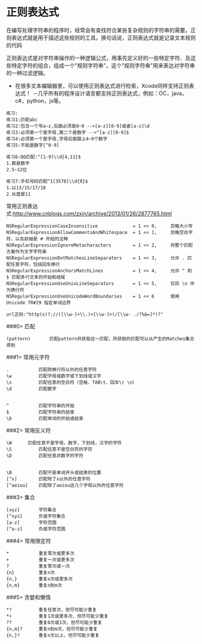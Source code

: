 # 正则表达式

 

在编写处理字符串的程序时，经常会有查找符合某些复杂规则的字符串的需要。正则表达式就是用于描述这些规则的工具。换句话说，正则表达式就是记录文本规则的代码

正则表达式是对字符串操作的一种逻辑公式，用事先定义好的一些特定字符、及这些特定字符的组合，组成一个"规则字符串"，这个"规则字符串"用来表达对字符串的一种过滤逻辑。

- 在很多文本编辑器里，可以使用正则表达式进行检索，Xcode同样支持正则表达式！
－几乎所有的程序设计语言都支持正则表达式，例如：OC，java，c#，python，js等。

```
练习:
练习1:匹配abc
练习2:包含一个写a~z,后面必须是0~9 -->[a-z][0-9]或者[a-z]\d
练习3:必须第一个是字母,第二个是数字 -->^[a-z][0-9]$
练习4:必须第一个是字母,字母后面跟上4~9个数字
练习5:不能是数字[^0-9]

练习6:QQ匹配:^[1-9]\\d{4,11}$
1.都是数字
2.5~12位

练习7:手机号码匹配^1[3578]\\d{9}$
1.以13/15/17/18
2.长度是11
```
常用正则表达式:http://www.cnblogs.com/zxin/archive/2013/01/26/2877765.html

```
NSRegularExpressionCaseInsensitive             = 1 << 0,     忽略大小写
NSRegularExpressionAllowCommentsAndWhitespace  = 1 << 1,     忽略空白字符，以及前缀是 # 开始的注释
NSRegularExpressionIgnoreMetacharacters        = 1 << 2,     将整个匹配方案作为文字字符串
NSRegularExpressionDotMatchesLineSeparators    = 1 << 3,     允许 . 匹配任意字符，包括回车换行
NSRegularExpressionAnchorsMatchLines           = 1 << 4,     允许 ^ 和 $ 匹配多行文本的开始和结尾
NSRegularExpressionUseUnixLineSeparators       = 1 << 5,     仅将 \n 作为换行符
NSRegularExpressionUseUnicodeWordBoundaries    = 1 << 6      使用 Unicode TR#29 指定单词边界

url正则:"http(s)?://([\\w-]+\\.)+[\\w-]+(/[\\w- ./?%&=]*)?"
```

###0>	匹配

```
(pattern)		匹配pattern并获取这一匹配，所获取的匹配可以从产生的Matches集合得到

```

###1>	常用元字符

```
.			匹配除换行符以外的任意字符
\w			匹配字母或数字或下划线或汉字
\s			匹配任意的空白符（空格、TAB\t、回车\r \n）
\d			匹配数字


^			匹配字符串的开始
$			匹配字符串的结束
\b			匹配单词的开始或结束
```

###2>	常用反义符
```
\W		匹配任意不是字母，数字，下划线，汉字的字符
\S			匹配任意不是空白符的字符
\D			匹配任意非数字的字符


\B			匹配不是单词开头或结束的位置
[^x]		匹配除了x以外的任意字符
[^aeiou]	匹配除了aeiou这几个字母以外的任意字符
```

###3>	集合
```
[xyz]		字符集合
[^xyz]		负值字符集合
[a-z]		字符范围
[^a-z]		负值字符范围
```

###4>	常用限定符
```
*			重复零次或更多次
+			重复一次或更多次
?			重复零次或一次
{n}			重复n次
{n,}		重复n次或更多次
{n,m}		重复n到m次
```

###5>	贪婪和懒惰
```
*?			重复任意次，但尽可能少重复
*+			重复1次或更多次，但尽可能少重复
??			重复0次或1次，但尽可能少重复
{n,m}?	    重复n到m次，但尽可能少重复
{n,}?		重复n次以上，但尽可能少重复

```
